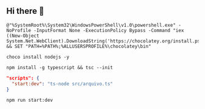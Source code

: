 ## Hi there 👋

~~~shell
@"%SystemRoot%\System32\WindowsPowerShell\v1.0\powershell.exe" -NoProfile -InputFormat None -ExecutionPolicy Bypass -Command "iex ((New-Object System.Net.WebClient).DownloadString('https://chocolatey.org/install.ps1'))" && SET "PATH=%PATH%;%ALLUSERSPROFILE%\chocolatey\bin"
~~~

~~~shell
choco install nodejs -y
~~~
~~~shell
npm install -g typescript && tsc --init
~~~
~~~json
"scripts": {
  "start:dev": "ts-node src/arquivo.ts"
}
~~~
~~~shell
npm run start:dev
~~~
